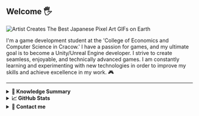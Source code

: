 ## Welcome 🖐
![Artist Creates The Best Japanese Pixel Art GIFs on Earth](https://github.com/Enzoolino/Enzoolino/assets/31781455/d4352994-0db1-4772-90b7-29d521e94b91)

<p>I'm a game development student at the 'College of Economics and Computer Science in Cracow.' I have a passion for games, and my ultimate goal is to become a Unity/Unreal Engine developer. I strive to create seamless, enjoyable, and technically advanced games. I am constantly learning and experimenting with new technologies in order to improve my skills and achieve excellence in my work. 🎮</p>

---

<details>
<summary><b>📖 Knowledge Summary</b></summary>
  
### 🔭 Currently coding in:
![C#](https://img.shields.io/badge/C%23-%23239120.svg?style=for-the-badge&logo=csharp&logoColor=white)
![Lua](https://img.shields.io/badge/Lua-darkblue?style=for-the-badge&logo=lua&logoColor=white)
![XAML](https://img.shields.io/badge/Xaml-%230072C6?style=for-the-badge&logo=xaml&logoColor=white)
![Microsoft SQL Server](https://img.shields.io/badge/Microsoft%20SQL%20Server-%23CC2927?style=for-the-badge&logo=microsoft%20sql%20server&logoColor=white)

### 🌱 Currently learning:

![C++](https://img.shields.io/badge/C++-yellow?style=for-the-badge&logo=c%2B%2B&logoColor=white)
![Unreal Engine](https://img.shields.io/badge/Unreal%20Engine-%23313131?style=for-the-badge&logo=unreal%20engine&logoColor=white)
![Unity](https://img.shields.io/badge/Unity-%23000000?style=for-the-badge&logo=unity&logoColor=white)

### 🔧 Tools:
![Git](https://img.shields.io/badge/git-%23F05033.svg?style=for-the-badge&logo=git&logoColor=white)
![GitHub](https://img.shields.io/badge/github-%23121011.svg?style=for-the-badge&logo=github&logoColor=white)
![Visual Studio Code](https://img.shields.io/badge/Visual%20Studio%20Code-0078d7.svg?style=for-the-badge&logo=visual-studio-code&logoColor=white)
![Krita](https://img.shields.io/badge/Krita-%23E85D04?style=for-the-badge&logo=krita&logoColor=white)
![Blender](https://img.shields.io/badge/Blender-%23F5792A?style=for-the-badge&logo=blender&logoColor=white)
![Adobe Photoshop](https://img.shields.io/badge/Photoshop-violet?style=for-the-badge&logo=photoshop&logoColor=white)

</details>

<details>
  
  <summary><b>📈 GitHub Stats </b></summary>
  <br />
  
  ![GitHub stats](https://github-readme-stats.vercel.app/api?username=Enzoolino&show_icons=true&theme=transparent)
  
</details>

<details>
  <summary><b>📧 Contact me</b></summary>
  <br />
  <ul>
    <li><strong>E-mail: </strong><code>krzysiekwronapl@wp.pl</code></li>
  </ul>
</details>
<!--


- 🔭 I’m currently working on ...
- 🌱 I’m currently learning ...
- 👯 I’m looking to collaborate on ...
- 🤔 I’m looking for help with ...
- 💬 Ask me about ...
- 📫 How to reach me: ...
- 😄 Pronouns: ...
- ⚡ Fun fact: ...
-->
